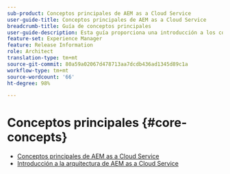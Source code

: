 ```yaml
---
sub-product: Conceptos principales de AEM as a Cloud Service
user-guide-title: Conceptos principales de AEM as a Cloud Service
breadcrumb-title: Guía de conceptos principales
user-guide-description: Esta guía proporciona una introducción a los conceptos principales de Experience Manager as a Cloud Service, incluida la arquitectura del nuevo servicio.
feature-set: Experience Manager
feature: Release Information
role: Architect
translation-type: tm+mt
source-git-commit: 80a59a02067d478713aa7dcdb436ad1345d89c1a
workflow-type: tm+mt
source-wordcount: '66'
ht-degree: 98%

---
```



# Conceptos principales {#core-concepts}

+ [Conceptos principales de AEM as a Cloud Service](/help/core-concepts/home.md)
+ [Introducción a la arquitectura de AEM as a Cloud Service](architecture.md)